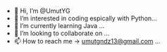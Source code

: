 - 👋 Hi, I’m @UmutYG
- 👀 I’m interested in coding espically with Python...
- 🌱 I’m currently learning Java ...
- 💞️ I’m looking to collaborate on ...
- 📫 How to reach me -> umutgndz13@gmail.com ...

<!---
UmutYG/UmutYG is a ✨ special ✨ repository because its `README.md` (this file) appears on your GitHub profile.
You can click the Preview link to take a look at your changes.
--->
